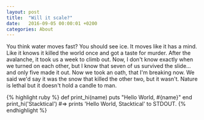 ```yaml
---
layout: post
title:  "Will it scale?"
date:   2016-09-05 00:00:01 +0200
categories: About
---
```

You think water moves fast? You should see ice. It moves like it has a mind. Like it knows it killed the world once and got a taste for murder. After the avalanche, it took us a week to climb out. Now, I don't know exactly when we turned on each other, but I know that seven of us survived the slide... and only five made it out. Now we took an oath, that I'm breaking now. We said we'd say it was the snow that killed the other two, but it wasn't. Nature is lethal but it doesn't hold a candle to man.

{% highlight ruby %}
def print_hi(name)
  puts "Hello World, #{name}"
end
print_hi('Stacktical')
#=> prints 'Hello World, Stacktical' to STDOUT.
{% endhighlight %}

[stacktical]: https://stacktical.com
